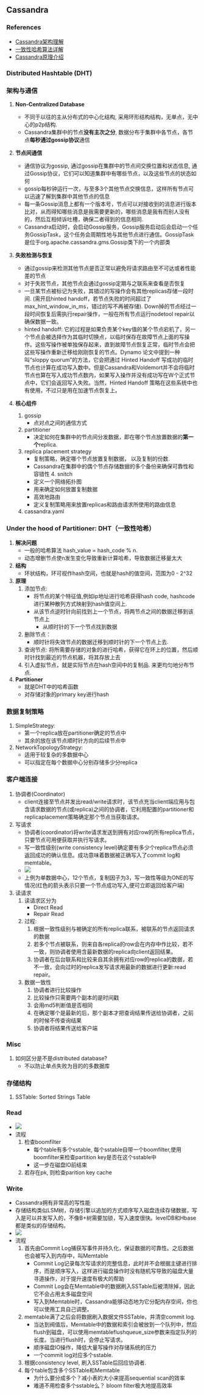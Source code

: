 
## Cassandra

### References
* [Cassandra架构理解](http://zqhxuyuan.github.io/2015/08/25/2015-08-25-Cassandra-Architecture/)
* [一致性哈希算法详解](http://blog.csdn.net/cywosp/article/details/23397179/)
* [Cassandra原理介绍](http://blog.csdn.net/doc_sgl/article/details/51068131)
### Distributed Hashtable (DHT)

### 架构与通信
1. **Non-Centralized Database**
	* 不同于以往的主从分布式的中心化结构, 采用环形结构结构，无单点，无中心的p2p结构. 
	* Cassandra集群中的节点**没有主次之分**, 数据分布于集群中各节点，各节点**每秒通过gossip协议**通信

2. **节点间通信**
	* 通信协议为gossip, 通过gossip在集群中的节点间交换位置和状态信息, 通过Gossip协议，它们可以知道集群中有哪些节点，以及这些节点的状态如何
	* gossip每秒钟运行一次，与至多3个其他节点交换信息，这样所有节点可以迅速了解到集群中其他节点的信息
	* 每一条Gossip消息上都有一个版本号，节点可以对接收到的消息进行版本比对，从而得知哪些消息是我需要更新的，哪些消息是我有而别人没有的，然后互相倾诉吐槽，确保二者得到的信息相同.
	* Cassandra启动时，会启动Gossip服务，Gossip服务启动后会启动一个任务GossipTask，这个任务会周期性地与其他节点进行通信。GossipTask是位于org.apache.cassandra.gms.Gossip类下的一个内部类

3. **失败检测与恢复**
	* 通过gossip来检测其他节点是否正常以避免将请求路由至不可达或者性能差的节点
	* 对于失败节点，其他节点会通过gossip定期与之联系来查看是否恢复
	* 一旦某节点被标记为失败，其错过的写操作会有其他replicas存储一段时间. (需开启hinted handoff，若节点失败的时间超过了max_hint_window_in_ms，错过的写不再被存储). Down掉的节点经过一段时间恢复后需执行repair操作，一般在所有节点运行nodetool repair以确保数据一致。
	* hinted handoff: 它的过程是如果负责某个key值的某个节点宕机了，另一个节点会被选择作为其临时切换点，以临时保存在故障节点上面的写操作。这些写操作被单独保存起来，直到故障节点恢复正常，临时节点会把这些写操作重新迁移给刚刚恢复的节点。Dynamo 论文中提到一种叫“sloppy quorum”的方法，它会把通过 Hinted Handoff 写成功的临时节点也计算在成功写入数中。但是Cassandra和Voldemort并不会将临时节点也算在写入成功节点数内，如果写入操作并没有成功写在W个正式节点中，它们会返回写入失败。当然，Hinted Handoff 策略在这些系统中也有使用，不过只是用在加速节点恢复上。
	
4. **核心组件**
	1. gossip
		* 点对点之间的通信方式
	2. partitioner
		* 决定如何在集群中的节点间分发数据，即在哪个节点放置数据的**第一个**replica.
	3. replica placement strategy
		* 复制策略，确定哪个节点放置复制数据， 以及复制的份数. 
		* Cassandra在集群中的偶个节点存储数据的多个备份来确保可靠性和容错性
	4. snitch
		* 定义一个网络拓扑图
		* 用来确定如何放置复制数据
		* 高效地路由
		* 定义复制策略用来放置replicas和路由请求所使用的路由信息
	5. cassandra.yaml
	
### Under the hood of Partitioner: DHT（一致性哈希）
1. **解决问题**
	* 一般的哈希算法 hash_value = hash_code % n.
	* 动态增删节点使n发生变化导致重新计算哈希，导致数据迁移量太大
2. **结构**
	* 环状结构，环可视作hash空间，也就是hash的值空间，范围为0 - 2^32
3. **原理**
	1. 添加节点:
		* 将节点的某个特征值,例如ip地址进行哈希获得hash code, hashcode进行某种散列方式映射到hash值空间上.
		* 从该节点逆时针向前找到上一个节点，将两节点之间的数据迁移到该节点上
			* 从顺时针的下一个节点找到数据
	2. 删除节点：
		* 顺时针将失效节点的数据迁移到顺时针的下一个节点上去.
	2. 查询节点: 将所需要存储的对象的进行哈希，获得它在环上的位置，然后顺时针找到最近的节点机器，将其存放上去
	4. 引入虚拟节点，就是实际节点在hash空间中的复制品. 来更均匀地分布节点.
4. **Partitioner**
	* 就是DHT中的哈希函数
	* 对存储对象的primary key进行hash
	
### 数据复制策略
1. SimpleStrategy:
	* 第一个replica放在partitioner确定的节点中
	* 其余的放在该节点顺时针方向的后续节点中
2. NetworkTopologyStrategy:	
	* 适用于较复杂的多数据中心
	* 可以指定在每个数据中心分别存储多少分replica

### 客户端连接
1. 协调者(Coordinator)
	* client连接至节点并发出read/write请求时，该节点充当client端应用与包含请求数据的节点(或replica)之间的协调者，它利用配置的partitioner和replicaplacement策略确定那个节点当获取请求。
2. 写请求
	* 协调者(coordinator)将write请求发送到拥有对应row的所有replica节点，只要节点可用便获取并执行写请求。
	* 写一致性级别(write consistency level)确定要有多少个replica节点必须返回成功的确认信息。成功意味着数据被正确写入了commit log和memtable。
	* ![](http://img.blog.csdn.net/20150830123130980)
	* 上例为单数据中心，12个节点，复制因子为3，写一致性等级为ONE的写情况(红色的箭头表示只要一个节点成功写入,便可立即返回给客户端)
3. 读请求
	1. 读请求区分为
		* Direct Read
		* Repair Read
	2. 过程:
		1. 根据一致性级别与被确定的所有replica联系，被联系的节点返回请求的数据
		2. 若多个节点被联系，则来自各replica的row会在内存中作比较，若不一致，则协调者使用含最新数据的replica向client返回结果。
		3. 协调者在后台联系和比较来自其余拥有对应row的replica的数据，若不一致，会向过时的replica发写请求用最新的数据进行更新:read repair。
	3. 数据一致性
		1. 协调者进行比较操作
		2. 比较操作只需要两个副本的是时间戳
		3. 会用md5判断值是否相同
		4. 在确定哪个是最新的后，那个副本才把查询结果传送给协调者，之前的时候不传查询结果
		5. 协调者将结果传送给客户端
	 

### Misc
1. 如何区分是不是distributed database?
	* 不以防止单点失败为目的的多数据库

### 存储结构
1. SSTable: Sorted Strings Table

### Read
* ![](http://img.blog.csdn.net/20150830142808484)
* 流程
	1. 检查boomfilter
		* 每个table有多个sstable, 每个sstable自带一个boomfilter,使用boomfilter来检查partition key是否在这个sstable中
		* 这一步在磁盘IO前结束
	2. 若存在pk, 则检查parition key cache
		

### Write
* Cassandra拥有非常高的写性能
* 存储结构类似LSM树，存储引擎以追加的方式顺序写入磁盘连续存储数据，写入是可以并发写入的，不像B+树需要加锁，写入速度很快。levelDB和Hbase都是类似的存储结构。
* ![](http://img.blog.csdn.net/20150830130032129)
* 流程
	1. 首先由Commit Log捕获写事件并持久化，保证数据的可靠性。之后数据也会被写入到内存中，叫Memtable
		* Commit Log记录每次写请求的完整信息，此时并不会根据主键进行排序，而是顺序写入，这样进行磁盘操作时没有随机写导致的磁盘大量寻道操作，对于提升速度有极大的帮助
		* Commit Log会在Memtable中的数据刷入SSTable后被清除掉，因此它不会占用太多磁盘空间
		* 写入到Memtable时，Cassandra能够动态地为它分配内存空间，你也可以使用工具自己调整。
	2. memtable满了之后会将数据刷入数据文件SSTable，并清空commit log. 
		* 当达到阀值后，Memtable中的数据和索引会被放到一个队列中，然后flush到磁盘，可以使用memtableflushqueue_size参数来指定队列的长度。当进行flush时，会停止写请求。
		* 顺序磁盘IO操作，降低大量写操作对存储系统的压力
		* 一个commit log对应多个sstable. 
	3. 根据consistency level, 刷入SSTable后回应协调者. 
	4. 每个table包含多个SSTable和Memtable
		* 为什么要分成多个？减小表的大小来提高sequential scan的效率
		* 难道不用检查多个sstable么？ bloom filter极大地提高效率
	
